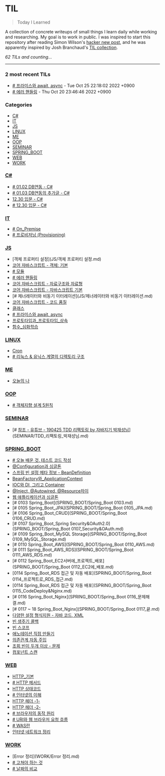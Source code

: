 # TIL
> Today I Learned

A collection of concrete writeups of small things I learn daily while working
and researching. My goal is to work in public. I was inspired to start this
repository after reading Simon Wilson's [hacker new post][1], and he was
apparently inspired by Josh Branchaud's [TIL collection][2].


_62 TILs and counting..._

---

### 2 most recent TILs

- [# 프라미스와 await, async](JS/프라미스와_async_await.md) - Tue Oct 25 22:18:02 2022 +0900
- [# 에러 핸들링](JS/에러핸들링.md) - Thu Oct 20 23:46:46 2022 +0900

### Categories

- [C#](#C#)
- [IT](#IT)
- [JS](#JS)
- [LINUX](#LINUX)
- [ME](#ME)
- [OOP](#OOP)
- [SEMINAR](#SEMINAR)
- [SPRING_BOOT](#SPRING_BOOT)
- [WEB](#WEB)
- [WORK](#WORK)

### [C#](#C#)
- [# 01.02 DB연동 - C#](C#/C#_0102.md)
- [# 01.03 DB연동의 추가글 - C#](C#/C#_0103.md)
- [12.30 입문 - C#](C#/C#_1230.md)
- [# 12.30 입문 - C#](C#/C#_INFO.md)

### [IT](#IT)
- [# On_Premise](IT/On_Premise.md)
- [# 프로비저닝 (Provisioning)](IT/Provisioning.md)

### [JS](#JS)
- [객체 프로퍼티 설정](JS/객체 프로퍼티 설정.md)
- [코어 자바스크립트 - 객체: 기본](JS/객체_기본.md)
- [# 모듈](JS/모듈.md)
- [# 에러 핸들링](JS/에러핸들링.md)
- [코어 자바스크립트 - 자료구조와 자료형](JS/자료구조와_자료형.md)
- [코어 자바스크립트 - 자바스크립트 기본](JS/자바스크립트_기본.md)
- [# 제너레이터와 비동기 이터레이션](JS/제너레이터와 비동기 이터레이션.md)
- [코어 자바스크립트 - 코드 품질](JS/코드_품질.md)
- [클래스](JS/클래스.md)
- [# 프라미스와 await, async](JS/프라미스와_async_await.md)
- [프로토타입과_프로토타입\_상속](JS/프로토타입과_프로토타입_상속.md)
- [함수_심화학습](JS/함수_심화학습.md)

### [LINUX](#LINUX)
- [Cron](LINUX/CRON.md)
- [# 리눅스 & 유닉스 계열의 디렉토리 구조](LINUX/Linux_Dir_Structure.md)

### [ME](#ME)
- [오늘의 나](ME/22_02_08의_나.md)

### [OOP](#OOP)
- [# 객체지향 설계 5원칙](OOP/SOLID.md)

### [SEMINAR](#SEMINAR)
- [# [참조 - 유튜브 - 190425 TDD 리팩토링 by 자바지기 박재성님](https://www.youtube.com/watch?v=bIeqAlmNRrA&t=84s)](SEMINAR/TDD_리팩토링_박재성님.md)

### [SPRING_BOOT](#SPRING_BOOT)
- [# 오늘 배운 것. 테스트 코드 작성](SPRING_BOOT/0317_스프링_핵심_원리.md)
- [@Configuration과 싱글톤](SPRING_BOOT/@Configuration과_싱글톤.md)
- [스프링 빈 설정 메타 정보 - BeanDefinition](SPRING_BOOT/BeanDefinition.md)
- [BeanFactory와_ApplicationContext](SPRING_BOOT/BeanFactory와_ApplicationContext.md)
- [IOC와 DI, 그리고 Container](SPRING_BOOT/IOC_DI_CONTAINER.md)
- [@Inject, @Autowired, @Resource차이](SPRING_BOOT/Inject_Autowired_Resource_차이.md)
- [웹 애플리케이션과 싱글톤](SPRING_BOOT/Singleton.md)
- [# 0103 Spring_Boot](SPRING_BOOT/Spring_Boot 0103.md)
- [# 0105 Spring_Boot_JPA](SPRING_BOOT/Spring_Boot 0105_JPA.md)
- [# 0106 Spring_Boot_CRUD](SPRING_BOOT/Spring_Boot 0106_CRUD.md)
- [# 0107 Spring_Boot_Spring Security&OAuth2.0](SPRING_BOOT/Spring_Boot 0107_Security&OAuth.md)
- [# 0109 Spring_Boot_MySQL Storage](SPRING_BOOT/Spring_Boot 0109_MySQL_Storage.md)
- [# 0110 Spring_Boot_AWS](SPRING_BOOT/Spring_Boot 0110_AWS.md)
- [# 0111 Spring_Boot_AWS_RDS](SPRING_BOOT/Spring_Boot 0111_AWS_RDS.md)
- [# 0112 Spring_Boot_EC2서버에_프로젝트\_배포](SPRING_BOOT/Spring_Boot 0112_EC2에_배포.md)
- [0114 Spring_Boot_RDS 접근 및 자동 배포](SPRING_BOOT/Spring_Boot 0114_프로젝트로_RDS_접근.md)
- [0114 Spring_Boot_RDS 접근 및 자동 배포](SPRING_BOOT/Spring_Boot 0115_CodeDeploy&Nginx.md)
- [# 0116 Spring_Boot_Nginx](SPRING_BOOT/Spring_Boot 0116_문제해결.md)
- [# 0117 ~ 18 Spring_Boot_Nginx](SPRING_BOOT/Spring_Boot 0117_끝.md)
- [다양한 설정 형식지원 - 자바 코드, XML](SPRING_BOOT/다양한_설정_형식_지원-자바코드_XML.md)
- [빈 생주기 콜백](SPRING_BOOT/빈_생명주기_콜백.md)
- [빈 스코프](SPRING_BOOT/빈_스코프.md)
- [애노테이션 직접 만들기](SPRING_BOOT/애노테이션_직접_만들기.md)
- [의존관계 자동 주입](SPRING_BOOT/의존관계_자동_주입.md)
- [조회 빈이 두개 이상 - 문제](SPRING_BOOT/조회_빈이_두개_이상.md)
- [컴포넌트 스캔](SPRING_BOOT/컴포넌트_스캔.md)

### [WEB](#WEB)
- [HTTP_기본](WEB/HTTP_기본.md)
- [# HTTP 메서드](WEB/HTTP_메서드.md)
- [HTTP 상태코드](WEB/HTTP_상태코드.md)
- [# 인터넷의 이해](WEB/HTTP_통신이해.md)
- [HTTP 헤더 -1-](WEB/HTTP_헤더_1.md)
- [HTTP 헤더 -2-](WEB/HTTP_헤더_2.md)
- [# 브라우저의 동작 원리](WEB/How_To_Browser_Work.md)
- [# URI와 웹 브라우저 요청 흐름](WEB/URI와_웹_브라우저_요청_흐름.md)
- [# WAS란](WEB/WAS.md)
- [인터넷 네트워크 정리](WEB/인터넷_네트워크.md)

### [WORK](#WORK)
- [Error 정리](WORK/Error 정리.md)
- [# 고쳐야 하는 것](WORK/work_Adaptor_Modify.md)
- [# 날짜의 비교](WORK/날짜_비교.md)

[1]: https://simonwillison.net/2020/Apr/20/self-rewriting-readme/
[2]: https://github.com/jbranchaud/til

